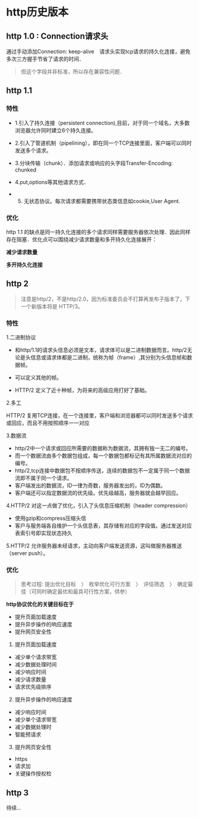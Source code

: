 # http历史版本

## http 1.0 : Connection请求头

通过手动添加Connection: keep-alive　请求头实现tcp请求的持久化连接，避免多次三方握手节省了请求的时间．

> 但这个字段并非标准，所以存在兼容性问题．

## http 1.1 

### 特性

- 1.引入了持久连接（persistent connection),目前，对于同一个域名，大多数浏览器允许同时建立6个持久连接。

- 2.引入了管道机制（pipelining），即在同一个TCP连接里面，客户端可以同时发送多个请求。

- 3.分块传输（chunk）．添加请求或响应的头字段Transfer-Encoding: chunked

- 4.put,options等其他请求方式．

- 5. 无状态协议。每次请求都需要携带状态类信息如cookie,User Agent. 

### 优化

http 1.1 的缺点是同一持久化连接的多个请求同样需要服务器依次处理．因此同样存在阻塞．优化点可以围绕减少请求数量和多开持久化连接展开：

**减少请求数量**


**多开持久化连接**


## http 2

> 注意是http/2，不是http/2.0，因为标准委员会不打算再发布子版本了，下一个新版本将是 HTTP/3。

### 特性

1.二进制协议　

- 和http/1.1的请求头信息必须是文本，请求体可以是二进制数据而言。http/2无论是头信息或请求体都是二进制，统称为帧（frame）,其分别为头信息帧和数据帧。

- 可以定义其他的帧。

- HTTP/2 定义了近十种帧，为将来的高级应用打好了基础。

2.多工

HTTP/2 复用TCP连接，在一个连接里，客户端和浏览器都可以同时发送多个请求或回应，而且不用按照顺序一一对应

3.数据流
- http/2中一个请求或回应所需要的数据称为数据流，其拥有独一无二的编号。
- 而一个数据流由多个数据包组成，每一个数据包都标记有其所属数据流对应的编号。
- http/2,tcp连接中数据包不按顺序传送，连续的数据包不一定属于同一个数据流即不属于同一个请求。
- 客户端发出的数据流，ID一律为奇数，服务器发出的，ID为偶数。
- 客户端还可以指定数据流的优先级。优先级越高，服务器就会越早回应。

4.HTTP/2 对这一点做了优化，引入了头信息压缩机制（header compression）
- 使用gzip和compress压缩头信
- 客户与服务端各自维护一个头信息表，其存储有对应的字段值。通过发送对应表索引号即实现状态持久

5.HTTP/2 允许服务器未经请求，主动向客户端发送资源，这叫做服务器推送（server push）。

### 优化
> 思考过程: 提出优化目标　〉　枚举优化可行方案　〉　评估筛选　〉　确定最佳（可同时确定最优和最具可行性方案，供参）

**http协议优化的关键目标在于**

- 提升页面加载速度
- 提升异步操作的响应速度
- 提升网页安全性

1. 提升页面加载速度
- 减少单个请求带宽
- 减少数据处理时间
- 减少响应时间 
- 减少请求数量
- 请求优先级排序


2. 提升异步操作的响应速度

- 减少响应时间
- 减少单个请求带宽
- 减少数据处理时
- 智能预请求

3. 提升网页安全性

- https
- 请求加
- 关键操作授权检

## http 3 

待续...






